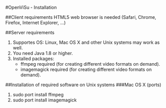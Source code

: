 #OpenViSu - Installation

##Client requirements
HTML5 web browser is needed (Safari, Chrome, Firefox, Internet Explorer, ...)

##Server requirements
1. Supportes OS: Linux, Mac OS X and other Unix systems may work as well.
2. You need Java 1.8 or higher.
3. Installed packages:
   * ffmpeg required (for creating different video formats on demand).
   * imagemagick required (for creating different video formats on demand).

##Installation of required software on Unix systems
###Mac OS X (ports)
1. sudo port install ffmpeg
2. sudo port install imagemagick
